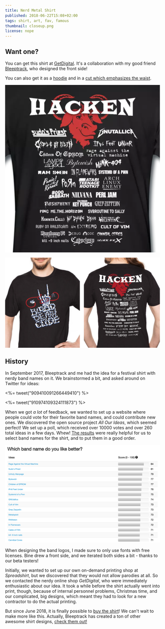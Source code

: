 ```yaml
---
title: Nerd Metal Shirt
published: 2018-06-22T15:08+02:00
tags: shirt, art, fav, famous
thumbnail: closeup.png
license: nope
---
```


## Want one?

You can get this shirt at [GetDigital](https://www.getdigital.de/Hacken-Open-Air.html?her=BB). It's a collaboration with my good friend [Bleeptrack](https://www.bleeptrack.de/), who designed the front side!

You can also get it as a [hoodie](https://www.getdigital.de/Hacken-Open-Air-Hoodie.html?her=BB) and in a [cut which emphasizes the waist](https://www.getdigital.de/Hacken-Open-Air-Girlie-Shirt.html?her=BB).

[![](closeup.png)](https://www.getdigital.de/Hacken-Open-Air.html?her=BB)

[![](nerd-metal-shirt.png)](https://www.getdigital.de/Hacken-Open-Air.html?her=BB)

## History

In September 2017, Bleeptrack and me had the idea for a festival shirt with nerdy band names on it. We brainstormed a bit, and asked around on Twitter for ideas:

<%= tweet("909410091266449410") %>

<%= tweet("910974109324111873") %>

When we got *a lot* of feedback, we wanted to set up a website where people could vote for their favorite band names, and could contribute new ones. We discovered the open source project *All Our Ideas*, which seemed perfect! We set up a poll, which received over 10000 votes and over 260 total ideas in a few days. Whew! [The results](http://allourideas.org/nerd-metal/results?all=true) were really helpful for us to select band names for the shirt, and to put them in a good order.

[![](all-our-ideas.png)](http://allourideas.org/nerd-metal/results?all=true)

When designing the band logos, I made sure to only use fonts with free licenses. Bine drew a front side, and we iterated both sides a bit - thanks to our beta testers!

Initially, we wanted to set up our own on-demand printing shop at *Spreadshirt*, but we discovered that they would not allow parodies at all. So we contacted the nerdy online shop *GetDigital*, who were immediately enthusiastic about our idea. It took a while before the shirt actually went into print, though, because of internal personnel problems, Christmas time, and our complicated, big designs, which meant they had to look for a new contractor to do the actual printing.

But since June 2018, it is finally possible to [buy the shirt](https://www.getdigital.de/Hacken-Open-Air.html?her=BB)! We can't wait to make more like this. Actually, Bleeptrack has created a ton of other awesome shirt designs, [check them out!](https://www.bleeptrack.de/t-shirts/)
